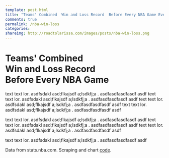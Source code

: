 ```yaml
---
template: post.html
title: "Teams' Combined  Win and Loss Record  Before Every NBA Game Ever"
comments: true
permalink: /nba-win-loss
categories: 
shareimg: http://roadtolarissa.com/images/posts/nba-win-loss.png
---
```



<h1 class='title'>Teams' Combined  <br> Win and Loss Record <br>  Before Every NBA Game <br> </h1>
<div id='graph'></div>

text text lor. asdfsdakl asd;flkajsdf  a;lsdkfj;a . asdfasdfasdfasdf asdf
text text lor. asdfsdakl asd;flkajsdf  a;lsdkfj;a . asdfasdfasdfasdf asdf
text text lor. asdfsdakl asd;flkajsdf  a;lsdkfj;a . asdfasdfasdfasdf asdf
text text lor. asdfsdakl asd;flkajsdf  a;lsdkfj;a . asdfasdfasdfasdf asdf

text text lor. asdfsdakl asd;flkajsdf  a;lsdkfj;a . asdfasdfasdfasdf asdf
text text lor. asdfsdakl asd;flkajsdf  a;lsdkfj;a . asdfasdfasdfasdf asdf
text text lor. asdfsdakl asd;flkajsdf  a;lsdkfj;a . asdfasdfasdfasdf asdf

text text lor. asdfsdakl asd;flkajsdf  a;lsdkfj;a . asdfasdfasdfasdf asdf

<span class='source'>Data from stats.nba.com. Scraping and chart [code](https://github.com/1wheel/roadtolarissa/tree/master/source/javascripts/posts/nba-win-loss).</span>

<div class='tooltip'></div>


<link rel="stylesheet" type="text/css" href="/javascripts/posts/nba-win-loss/style.css">


<script src="/javascripts/libs/d3.4.11.js" type="text/javascript"></script>
<script src="/javascripts/libs/lodash.js" type="text/javascript"></script>
<script src="/javascripts/libs/d3-jetpack-v1.js" type="text/javascript"></script>
<script src="/javascripts/libs/d3-starterkit-v0.js" type="text/javascript"></script>

<script src="/javascripts/posts/nba-win-loss/script.js"></script>
